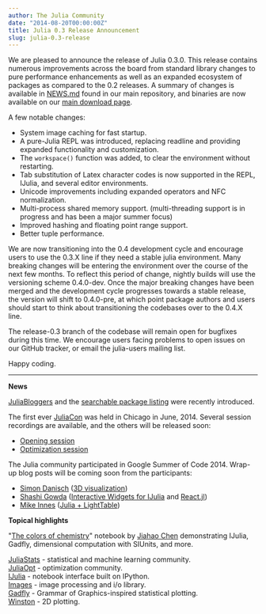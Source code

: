 ```yaml
---
author: The Julia Community
date: "2014-08-20T00:00:00Z"
title: Julia 0.3 Release Announcement
slug: julia-0.3-release
---
```


We are pleased to announce the release of Julia 0.3.0.  This release contains numerous improvements across the
board from standard library changes to pure performance enhancements as well as an expanded ecosystem of packages as
compared to the 0.2 releases. A summary of changes is available in [NEWS.md](https://github.com/JuliaLang/julia/blob/release-0.3/NEWS.md)
found in our main repository, and binaries are now available on our [main download page](http://julialang.org/downloads/).

A few notable changes:

- System image caching for fast startup.
- A pure-Julia REPL was introduced, replacing readline and providing expanded functionality and customization.
- The `workspace()` function was added, to clear the environment without restarting.
- Tab substitution of Latex character codes is now supported in the REPL, IJulia, and several editor environments.
- Unicode improvements including expanded operators and NFC normalization.
- Multi-process shared memory support. (multi-threading support is in progress and has been a major summer focus)
- Improved hashing and floating point range support.
- Better tuple performance.

We are now transitioning into the 0.4 development cycle and encourage users to use the 0.3.X line if they need a stable
julia environment.  Many breaking changes will be entering the environment over the course of the next few months. To reflect this period of change, nightly builds will use the versioning scheme 0.4.0-dev.  Once the major breaking changes have been merged and the
development cycle progresses towards a stable release, the version will shift to 0.4.0-pre, at which point package authors
and users should start to think about transitioning the codebases over to the 0.4.X line.

The release-0.3 branch of the codebase will remain open for bugfixes during this time. We encourage users facing
problems to open issues on our GitHub tracker, or email the julia-users mailing list.

Happy coding.

***************************

**News**

[JuliaBloggers](https://www.juliabloggers.com/) and the [searchable package listing](http://pkg.julialang.org/) were recently introduced.

The first ever [JuliaCon](http://www.juliacon.org) was held in Chicago in June, 2014. Several session recordings are available, and the others will be released soon:

- [Opening session](https://julialang.org/blog/2014/08/juliacon-opening-session)
- [Optimization session](https://julialang.org/blog/2014/08/juliacon-opt-session)

The Julia community participated in Google Summer of Code 2014. Wrap-up blog posts will be coming soon from the participants:

- [Simon Danisch](https://github.com/SimonDanisch) ([3D visualization](https://randomphantasies.wordpress.com/))
- [Shashi Gowda](https://github.com/shashi) ([Interactive Widgets for IJulia](https://github.com/shashi/Interact.jl) and [React.jl](https://juliagizmos.github.io/Reactive.jl/))
- [Mike Innes](https://github.com/MikeInnes) ([Julia + LightTable](https://github.com/JuliaIDE/Juno-LT))

**Topical highlights**

 "[The colors of chemistry](http://jiahao.github.io/julia-blog/2014/06/09/the-colors-of-chemistry.html)" notebook by [Jiahao Chen](http://github.com/jiahao) demonstrating IJulia, Gadfly, dimensional computation with SIUnits, and more.

[JuliaStats](http://juliastats.github.io/) - statistical and machine learning community.<br>
[JuliaOpt](http://www.juliaopt.org/) - optimization community.<br>
[IJulia](https://github.com/JuliaLang/IJulia.jl) - notebook interface built on IPython.<br>
[Images](https://github.com/timholy/Images.jl) - image processing and i/o library.<br>
[Gadfly](http://gadflyjl.org/) - Grammar of Graphics-inspired statistical plotting.<br>
[Winston](https://github.com/nolta/Winston.jl) - 2D plotting.<br>
